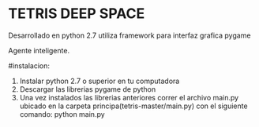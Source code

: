 # TETRIS DEEP SPACE

Desarrollado en python 2.7
utiliza framework para interfaz grafica pygame


Agente inteligente.

#instalacion:

1. Instalar python 2.7 o superior en tu computadora
2. Descargar las librerias pygame de python
3. Una vez instalados las librerias anteriores correr el archivo main.py ubicado en la carpeta        principa(tetris-master/main.py) con el siguiente comando:
     python main.py



